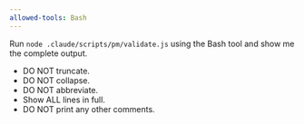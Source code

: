 ```yaml
---
allowed-tools: Bash
---
```


Run `node .claude/scripts/pm/validate.js` using the Bash tool and show me the complete output.

- DO NOT truncate.
- DO NOT collapse.
- DO NOT abbreviate.
- Show ALL lines in full.
- DO NOT print any other comments.
